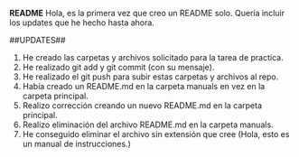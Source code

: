 **README**
Hola, es la primera vez que creo un README solo.
Quería incluir los updates que he hecho hasta ahora.

##UPDATES##
1. He creado las carpetas y archivos solicitado para la tarea de practica.
2. He realizado git add y git commit (con su mensaje).
3. He realizado el git push para subir estas carpetas y archivos al repo.
4. Había creado un README.md en la carpeta manuals en vez en la carpeta principal.
5. Realizo corrección creando un nuevo README.md en la carpeta principal.
6. Realizo eliminación del archivo README.md en la carpeta manuals.
7. He conseguido eliminar el archivo sin extensión que cree (Hola, esto es un manual de instrucciones.)